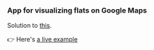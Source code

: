 ### App for visualizing flats on Google Maps

Solution to [this][def].

👉 Here's [a live example](https://oldjackson.github.io/react-flats/)

[def]: https://github.com/oldjackson/react-redux-challenges/blob/master/02-Redux/01-React-Advanced/README.md